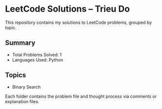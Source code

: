 # LeetCode Solutions – Trieu Do

This repository contains my solutions to LeetCode problems, grouped by topic.

## Summary
- Total Problems Solved: 1
- Languages Used: Python

## Topics
- Binary Search

Each folder contains the problem file and thought process via comments or explanation files.